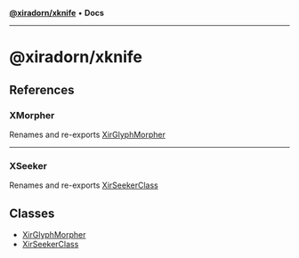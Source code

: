 [**@xiradorn/xknife**](README.md) • **Docs**

***

# @xiradorn/xknife

## References

### XMorpher

Renames and re-exports [XirGlyphMorpher](classes/XirGlyphMorpher.md)

***

### XSeeker

Renames and re-exports [XirSeekerClass](classes/XirSeekerClass.md)

## Classes

- [XirGlyphMorpher](classes/XirGlyphMorpher.md)
- [XirSeekerClass](classes/XirSeekerClass.md)
